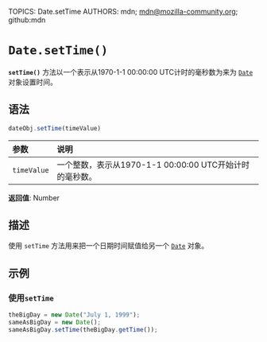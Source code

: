 TOPICS: Date.setTime
AUTHORS: mdn; mdn@mozilla-community.org; github:mdn

# `Date.setTime()`

**`setTime()`** 方法以一个表示从1970-1-1 00:00:00 UTC计时的毫秒数为来为 [`Date`](/zh-hans/webfrontend/Date) 对象设置时间。

## 语法

```javascript
dateObj.setTime(timeValue)
```

| 参数 | 说明 |
| :-- | :-- |
| `timeValue` | 一个整数，表示从1970-1-1 00:00:00 UTC开始计时的毫秒数。 |

**返回值**: Number

## 描述

使用 `setTime` 方法用来把一个日期时间赋值给另一个 [`Date`](/zh-hans/webfrontend/Date) 对象。

## 示例

### 使用`setTime`

```javascript
theBigDay = new Date("July 1, 1999");
sameAsBigDay = new Date();
sameAsBigDay.setTime(theBigDay.getTime());
```
